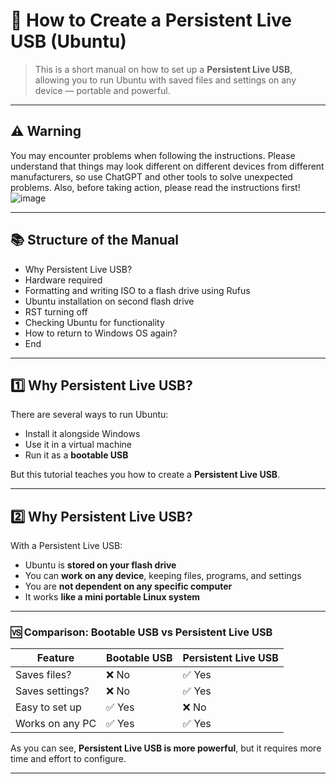 # 🐧 How to Create a Persistent Live USB (Ubuntu)

> This is a short manual on how to set up a **Persistent Live USB**, allowing you to run Ubuntu with saved files and settings on any device — portable and powerful.

---

## ⚠️ Warning

You may encounter problems when following the instructions. Please understand that things may look different on different devices from different manufacturers, so use ChatGPT and other tools to solve unexpected problems.
Also, before taking action, please read the instructions first!
![image](https://github.com/user-attachments/assets/32837245-a125-4a25-8550-f24c30ed75a2)


---

## 📚 Structure of the Manual

- Why Persistent Live USB?  
- Hardware required  
- Formatting and writing ISO to a flash drive using Rufus  
- Ubuntu installation on second flash drive  
- RST turning off  
- Checking Ubuntu for functionality  
- How to return to Windows OS again?  
- End  

---

## 1️⃣ Why Persistent Live USB?

There are several ways to run Ubuntu:

- Install it alongside Windows
- Use it in a virtual machine
- Run it as a **bootable USB**

But this tutorial teaches you how to create a **Persistent Live USB**.

---

## 2️⃣ Why Persistent Live USB?

With a Persistent Live USB:

- Ubuntu is **stored on your flash drive**
- You can **work on any device**, keeping files, programs, and settings
- You are **not dependent on any specific computer**
- It works **like a mini portable Linux system**

---

### 🆚 Comparison: Bootable USB vs Persistent Live USB

| Feature | Bootable USB | Persistent Live USB |
|--------|---------------|---------------------|
| Saves files? | ❌ No | ✅ Yes |
| Saves settings? | ❌ No | ✅ Yes |
| Easy to set up | ✅ Yes | ❌ No |
| Works on any PC | ✅ Yes | ✅ Yes |

As you can see, **Persistent Live USB is more powerful**, but it requires more time and effort to configure.

---

